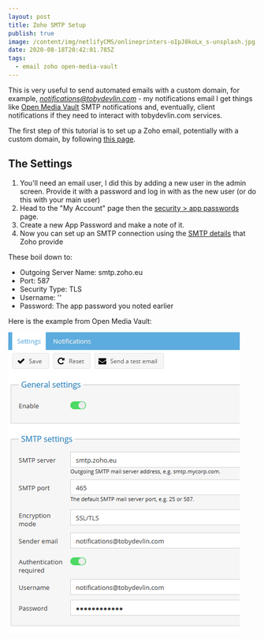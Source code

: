 ```yaml
---
layout: post
title: Zoho SMTP Setup 
publish: true
image: /content/img/netlifyCMS/onlineprinters-oIpJ8koLx_s-unsplash.jpg
date: 2020-08-18T20:42:01.785Z
tags:
  - email zoho open-media-vault
---
```

This is very useful to send automated emails with a custom domain, for example, *notifications@tobydevlin.com* - my notifications email I get things like [Open Media Vault](https://www.openmediavault.org/) SMTP notifications and, eventually, client notifications if they need to interact with tobydevlin.com services.

The first step of this tutorial is to set up a Zoho email, potentially with a custom domain, by following [this page](https://www.zoho.com/mail/custom-domain-email.html).

## The Settings

1. You'll need an email user, I did this by adding a new user in the admin screen. Provide it with a password and log in with as the new user (or do this with your main user)
2. Head to the "My Account" page then the [security > app passwords](https://accounts.zoho.eu/home#security/app_password) page.
3. Create a new App Password and make a note of it.
4. Now you can set up an SMTP connection using the [SMTP details](https://www.zoho.com/mail/help/zoho-smtp.html) that Zoho provide

These boil down to:
* Outgoing Server Name: smtp.zoho.eu
* Port: 587
* Security Type: TLS 
* Username: '<your mail address>'
* Password: The app password you noted earlier

Here is the example from Open Media Vault:

![](/content/img/netlifyCMS/open-media-vault-smtp-setup.png)

